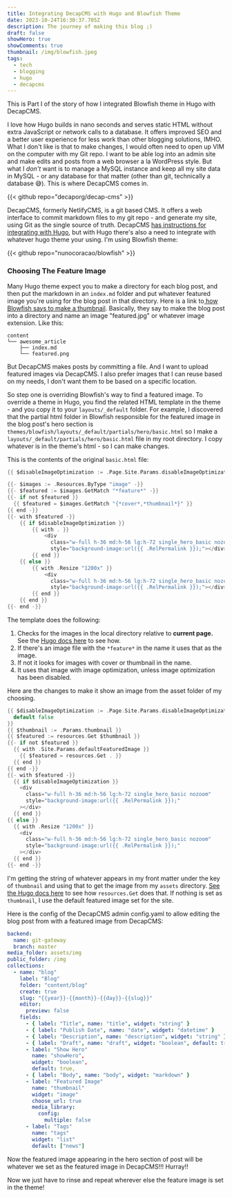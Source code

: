 ```yaml
---
title: Integrating DecapCMS with Hugo and Blowfish Theme
date: 2023-10-24T16:30:37.705Z
description: The journey of making this blog ;)
draft: false
showHero: true
showComments: true
thumbnail: /img/blowfish.jpeg
tags:
  - tech
  - blogging
  - hugo
  - decapcms
---
```

This is Part I of the story of how I integrated Blowfish theme in Hugo with DecapCMS.

I love how Hugo builds in nano seconds and serves static HTML without extra JavaScript or network calls to a database. It offers improved SEO and a better user experience for less work than other blogging solutions, IMHO. What I don't like is that to make changes, I would often need to open up VIM on the computer with my Git repo. I want to be able log into an admin site and make edits and posts from a web browser a la WordPress style. But what I *don't* want is to manage a MySQL instance and keep all my site data in MySQL - or any database for that matter (other than git, technically a database 😅). This is where DecapCMS comes in.

{{< github repo="decaporg/decap-cms" >}}

DecapCMS, formerly NetlifyCMS, is a git based CMS. It offers a web interface to commit markdown files to my git repo - and generate my site, using Git as the single source of truth. DecapCMS [has instructions for integrating with Hugo](https://decapcms.org/docs/hugo/), but with Hugo there's also a need to integrate with whatever hugo theme your using. I'm using Blowfish theme:

{{< github repo="nunocoracao/blowfish" >}}

### Choosing The Feature Image

Many Hugo theme expect you to make a directory for each blog post, and then put the markdown in an `index.md` folder and put whatever featured image you're using for the blog post in that directory. Here is a link to[ how Blowfish says to make a thumbnail](https://blowfish.page/docs/thumbnails/). Basically, they say to make the blog post into a directory and name an image "featured.jpg" or whatever image extension. Like this:

```
content
└── awesome_article
    ├── index.md
    └── featured.png
```

But DecapCMS makes posts by committing a file. And I want to upload featured images via DecapCMS. I also prefer images that I can reuse based on my needs, I don't want them to be based on a specific location.

So step one is overriding Blowfish's way to find a featured image. To override a theme in Hugo, you find the related HTML template in the theme - and you copy it to your `layouts/_default` folder. For example, I discovered that the partial html folder in Blowfish responsible for the featured image in the blog post's hero section is `themes/blowfish/layouts/_default/partials/hero/basic.html` so I make a `layouts/_default/partials/hero/basic.html` file in my root directory. I copy whatever is in the theme's html - so I can make changes.

This is the contents of the original `basic.html` file:

```go
{{ $disableImageOptimization := .Page.Site.Params.disableImageOptimization | default false }}

{{- $images := .Resources.ByType "image" -}}
{{- $featured := $images.GetMatch "*feature*" -}}
{{- if not $featured }}
  {{ $featured = $images.GetMatch "{*cover*,*thumbnail*}" }}
{{ end -}}
{{- with $featured -}}
    {{ if $disableImageOptimization }}
        {{ with . }}
            <div
              class="w-full h-36 md:h-56 lg:h-72 single_hero_basic nozoom"
              style="background-image:url({{ .RelPermalink }});"></div>
        {{ end }}
    {{ else }}
        {{ with .Resize "1200x" }}
            <div
              class="w-full h-36 md:h-56 lg:h-72 single_hero_basic nozoom"
              style="background-image:url({{ .RelPermalink }});"></div>
        {{ end }}
    {{ end }}
{{- end -}}
```

The template does the following:

1. Checks for the images in the local directory relative to **current page.** See the [Hugo docs here](https://gohugo.io/content-management/page-resources/) to see how.
2. If there's an image file with the `*feature*` in the name it uses that as the image.
3. If not it looks for images with cover or thumbnail in the name.
4. It uses that image with image optimization, unless image optimization has been disabled.

Here are the changes to make it show an image from the asset folder of my choosing.

```go
{{ $disableImageOptimization := .Page.Site.Params.disableImageOptimization |
  default false
}}
{{ $thumbnail := .Params.thumbnail }}
{{ $featured := resources.Get $thumbnail }}
{{- if not $featured }}
  {{ with .Site.Params.defaultFeaturedImage }}
    {{ $featured = resources.Get . }}
  {{ end }}
{{ end -}}
{{- with $featured -}}
  {{ if $disableImageOptimization }}
    <div
      class="w-full h-36 md:h-56 lg:h-72 single_hero_basic nozoom"
      style="background-image:url({{ .RelPermalink }});"
    ></div>
  {{ end }}
{{ else }}
  {{ with .Resize "1200x" }}
    <div
      class="w-full h-36 md:h-56 lg:h-72 single_hero_basic nozoom"
      style="background-image:url({{ .RelPermalink }});"
    ></div>
  {{ end }}
{{- end -}}
```

I'm getting the string of whatever appears in my front matter under the key of `thumbnail` and using that to get the image from my `assets` directory. [See the Hugo docs here](https://gohugo.io/content-management/image-processing/#global-resource) to see how `resources.Get` does that. If nothing is set as `thumbnail`, I use the default featured image set for the site.

Here is the config of the DecapCMS admin config.yaml to allow editing the blog post from with a featured image from DecapCMS:

```yaml
backend:
  name: git-gateway
  branch: master
media_folder: assets/img
public_folder: /img
collections:
  - name: "blog"
    label: "Blog"
    folder: "content/blog"
    create: true
    slug: "{{year}}-{{month}}-{{day}}-{{slug}}"
    editor:
      preview: false
    fields:
      - { label: "Title", name: "title", widget: "string" }
      - { label: "Publish Date", name: "date", widget: "datetime" }
      - { label: "Description", name: "description", widget: "string" }
      - { label: "Draft", name: "draft", widget: "boolean", default: true }
      - label: "Show Hero"
        name: "showHero",
        widget: "boolean",
        default: true,
      - { label: "Body", name: "body", widget: "markdown" }
      - label: "Featured Image"
        name: "thumbnail"
        widget: "image"
        choose_url: true
        media_library:
          config:
            multiple: false
      - label: "Tags"
        name: "tags"
        widget: "list"
        default: ["news"]
```

Now the featured image appearing in the hero section of post will be whatever we set as the featured image in DecapCMS!!! Hurray!!

Now we just have to rinse and repeat wherever else the feature image is set in the theme!